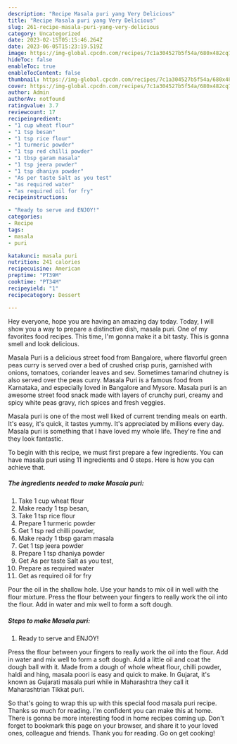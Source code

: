 ```yaml
---
description: "Recipe Masala puri yang Very Delicious"
title: "Recipe Masala puri yang Very Delicious"
slug: 261-recipe-masala-puri-yang-very-delicious
category: Uncategorized
date: 2023-02-15T05:15:46.264Z
date: 2023-06-05T15:23:19.519Z
image: https://img-global.cpcdn.com/recipes/7c1a304527b5f54a/680x482cq70/masala-puri-recipe-main-photo.jpg
hideToc: false
enableToc: true
enableTocContent: false
thumbnail: https://img-global.cpcdn.com/recipes/7c1a304527b5f54a/680x482cq70/masala-puri-recipe-main-photo.jpg
cover: https://img-global.cpcdn.com/recipes/7c1a304527b5f54a/680x482cq70/masala-puri-recipe-main-photo.jpg
author: Admin
authorAv: notfound
ratingvalue: 3.7
reviewcount: 17
recipeingredient:
- "1 cup wheat flour"
- "1 tsp besan"
- "1 tsp rice flour"
- "1 turmeric powder"
- "1 tsp red chilli powder"
- "1 tbsp garam masala"
- "1 tsp jeera powder"
- "1 tsp dhaniya powder"
- "As per taste Salt as you test"
- "as required water"
- "as required oil for fry"
recipeinstructions:

- "Ready to serve and ENJOY!"
categories:
- Recipe
tags:
- masala
- puri

katakunci: masala puri 
nutrition: 241 calories
recipecuisine: American
preptime: "PT39M"
cooktime: "PT34M"
recipeyield: "1"
recipecategory: Dessert

---
```



Hey everyone, hope you are having an amazing day today. Today, I will show you a way to prepare a distinctive dish, masala puri. One of my favorites food recipes. This time, I'm gonna make it a bit tasty. This is gonna smell and look delicious.

Masala Puri is a delicious street food from Bangalore, where flavorful green peas curry is served over a bed of crushed crisp puris, garnished with onions, tomatoes, coriander leaves and sev. Sometimes tamarind chutney is also served over the peas curry. Masala Puri is a famous food from Karnataka, and especially loved in Bangalore and Mysore. Masala puri is an awesome street food snack made with layers of crunchy puri, creamy and spicy white peas gravy, rich spices and fresh veggies.

Masala puri is one of the most well liked of current trending meals on earth. It's easy, it's quick, it tastes yummy. It's appreciated by millions every day. Masala puri is something that I have loved my whole life. They're fine and they look fantastic.


To begin with this recipe, we must first prepare a few ingredients. You can have masala puri using 11 ingredients and 0 steps. Here is how you can achieve that.

<!--inarticleads1-->

##### The ingredients needed to make Masala puri:

1. Take 1 cup wheat flour
1. Make ready 1 tsp besan,
1. Take 1 tsp rice flour
1. Prepare 1 turmeric powder
1. Get 1 tsp red chilli powder,
1. Make ready 1 tbsp garam masala
1. Get 1 tsp jeera powder
1. Prepare 1 tsp dhaniya powder
1. Get As per taste Salt as you test,
1. Prepare as required water
1. Get as required oil for fry


Pour the oil in the shallow hole. Use your hands to mix oil in well with the flour mixture. Press the flour between your fingers to really work the oil into the flour. Add in water and mix well to form a soft dough. 

<!--inarticleads2-->

##### Steps to make Masala puri:


1. Ready to serve and ENJOY!

Press the flour between your fingers to really work the oil into the flour. Add in water and mix well to form a soft dough. Add a little oil and coat the dough ball with it. Made from a dough of whole wheat flour, chilli powder, haldi and hing, masala poori is easy and quick to make. In Gujarat, it&#39;s known as Gujarati masala puri while in Maharashtra they call it Maharashtrian Tikkat puri. 

So that's going to wrap this up with this special food masala puri recipe. Thanks so much for reading. I'm confident you can make this at home. There is gonna be more interesting food in home recipes coming up. Don't forget to bookmark this page on your browser, and share it to your loved ones, colleague and friends. Thank you for reading. Go on get cooking!
